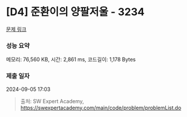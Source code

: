 # [D4] 준환이의 양팔저울 - 3234 

[문제 링크](https://swexpertacademy.com/main/code/problem/problemDetail.do?contestProbId=AWAe7XSKfUUDFAUw) 

### 성능 요약

메모리: 76,560 KB, 시간: 2,861 ms, 코드길이: 1,178 Bytes

### 제출 일자

2024-09-05 17:03



> 출처: SW Expert Academy, https://swexpertacademy.com/main/code/problem/problemList.do